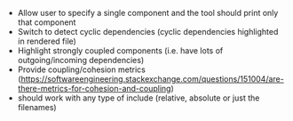   - Allow user to specify a single component and the tool should print only that component
  - Switch to detect cyclic dependencies (cyclic dependencies highlighted in rendered file)
  - Highlight strongly coupled components (i.e. have lots of outgoing/incoming dependencies)
  - Provide coupling/cohesion metrics (https://softwareengineering.stackexchange.com/questions/151004/are-there-metrics-for-cohesion-and-coupling)
  - should work with any type of include (relative, absolute or just the filenames)